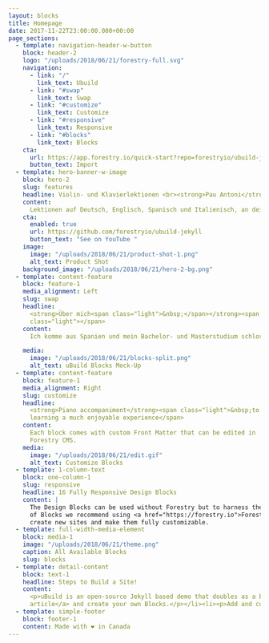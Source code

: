 ```yaml
---
layout: blocks
title: Homepage
date: 2017-11-22T23:00:00.000+00:00
page_sections:
  - template: navigation-header-w-button
    block: header-2
    logo: "/uploads/2018/06/21/forestry-full.svg"
    navigation:
      - link: "/"
        link_text: Ubuild
      - link: "#swap"
        link_text: Swap
      - link: "#customize"
        link_text: Customize
      - link: "#responsive"
        link_text: Responsive
      - link: "#blocks"
        link_text: Blocks
    cta:
      url: https://app.forestry.io/quick-start?repo=forestryio/ubuild-jekyll&provider=github&engine=jekyll
      button_text: Import
  - template: hero-banner-w-image
    block: hero-2
    slug: features
    headline: Violin- und Klavierlektionen <br><strong>Pau Antoni</strong>
    content:
      Lektionen auf Deutsch, Englisch, Spanisch und Italienisch, an deinem Nievau angepasst.
    cta:
      enabled: true
      url: https://github.com/forestryio/ubuild-jekyll
      button_text: "See on YouTube "
    image:
      image: "/uploads/2018/06/21/product-shot-1.png"
      alt_text: Product Shot
    background_image: "/uploads/2018/06/21/hero-2-bg.png"
  - template: content-feature
    block: feature-1
    media_alignment: Left
    slug: swap
    headline:
      <strong>Über mich<span class="light">&nbsp;</span></strong><span
      class="light"></span>
    content:
      Ich komme aus Spanien und mein Bachelor- und Masterstudium schloss ich an der Musikhochschule Joaquin Rodrigo in Valencia ab. In dieser Zeit habe ich ein Jahr lang an der Musikhochschule Franz Liszt in Weimar studiert. Nach dem Abschluss meiner Masterarbeit arbeitete ich im Stadtorchester in Valencia. Ich habe auch 5 Jahre als Violine- und Klavierlehrer für Kinder und Erwachsene in einer privaten Musikschule und in der Yamaha Music School Valencia gearbeitet.

    media:
      image: "/uploads/2018/06/21/blocks-split.png"
      alt_text: uBuild Blocks Mock-Up
  - template: content-feature
    block: feature-1
    media_alignment: Right
    slug: customize
    headline:
      <strong>Piano accompaniment</strong><span class="light">&nbsp;to make your
      learning a much enjoyable experience</span>
    content:
      Each block comes with custom Front Matter that can be edited in
      Forestry CMS.
    media:
      image: "/uploads/2018/06/21/edit.gif"
      alt_text: Customize Blocks
  - template: 1-column-text
    block: one-column-1
    slug: responsive
    headline: 16 Fully Responsive Design Blocks
    content: |
      The Design Blocks can be used without Forestry but to harness the power
      of Blocks we recommend using <a href="https://forestry.io">Forestry</a>. Once the site is imported you can immediately
      create new sites and make them fully customizable.
  - template: full-width-media-element
    block: media-1
    image: "/uploads/2018/06/21/theme.png"
    caption: All Available Blocks
    slug: blocks
  - template: detail-content
    block: text-1
    headline: Steps to Build a Site!
    content:
      <p>uBuild is an open-source Jekyll based demo that doubles as a builder tool inside the Forestry content manager.</p><ol><li><p><a href="https://app.forestry.io/quick-start?repo=forestryio/ubuild-jekyll&provider=github&engine=jekyll">Import this demo in Forestry</a>.</p></li><li><p>Read <a href="https://forestry.io/blog/ubuild-a-new-theme-for-static-sites-using-blocks/">our
      article</a> and create your own Blocks.</p></li><li><p>Add and customize the available Blocks and preview them as you go along.</p></li></ol>
  - template: simple-footer
    block: footer-1
    content: Made with ❤︎ in Canada
---
```

